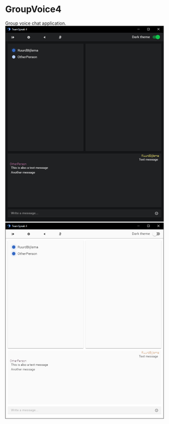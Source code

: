 # GroupVoice4
Group voice chat application.
![dark theme](github-images/dark.png)
![light theme](github-images/light.png)
